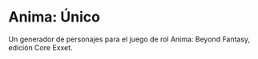 Anima: Único
============

Un generador de personajes para el juego de rol Anima: Beyond Fantasy, edición Core Exxet.
